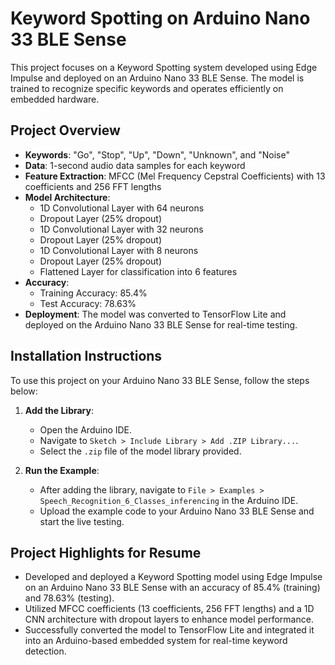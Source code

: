 # Keyword Spotting on Arduino Nano 33 BLE Sense

This project focuses on a Keyword Spotting system developed using Edge Impulse and deployed on an Arduino Nano 33 BLE Sense. The model is trained to recognize specific keywords and operates efficiently on embedded hardware.

## Project Overview

- **Keywords**: "Go", "Stop", "Up", "Down", "Unknown", and "Noise"
- **Data**: 1-second audio data samples for each keyword
- **Feature Extraction**: MFCC (Mel Frequency Cepstral Coefficients) with 13 coefficients and 256 FFT lengths
- **Model Architecture**:
  - 1D Convolutional Layer with 64 neurons
  - Dropout Layer (25% dropout)
  - 1D Convolutional Layer with 32 neurons
  - Dropout Layer (25% dropout)
  - 1D Convolutional Layer with 8 neurons
  - Dropout Layer (25% dropout)
  - Flattened Layer for classification into 6 features
- **Accuracy**: 
  - Training Accuracy: 85.4%
  - Test Accuracy: 78.63%
- **Deployment**: The model was converted to TensorFlow Lite and deployed on the Arduino Nano 33 BLE Sense for real-time testing.

## Installation Instructions

To use this project on your Arduino Nano 33 BLE Sense, follow the steps below:

1. **Add the Library**:
   - Open the Arduino IDE.
   - Navigate to `Sketch > Include Library > Add .ZIP Library...`.
   - Select the `.zip` file of the model library provided.

2. **Run the Example**:
   - After adding the library, navigate to `File > Examples > Speech_Recognition_6_Classes_inferencing` in the Arduino IDE.
   - Upload the example code to your Arduino Nano 33 BLE Sense and start the live testing.

## Project Highlights for Resume

- Developed and deployed a Keyword Spotting model using Edge Impulse on an Arduino Nano 33 BLE Sense with an accuracy of 85.4% (training) and 78.63% (testing).
- Utilized MFCC coefficients (13 coefficients, 256 FFT lengths) and a 1D CNN architecture with dropout layers to enhance model performance.
- Successfully converted the model to TensorFlow Lite and integrated it into an Arduino-based embedded system for real-time keyword detection.
